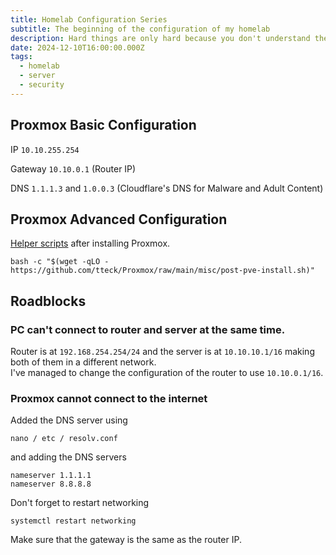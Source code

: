 ```yaml
---
title: Homelab Configuration Series
subtitle: The beginning of the configuration of my homelab
description: Hard things are only hard because you don't understand them.
date: 2024-12-10T16:00:00.000Z
tags:
  - homelab
  - server
  - security
---
```


## Proxmox Basic Configuration

IP `10.10.255.254`

Gateway `10.10.0.1` (Router IP)

DNS `1.1.1.3` and `1.0.0.3` (Cloudflare's DNS for Malware and Adult Content)

## Proxmox Advanced Configuration

[Helper scripts](https://tteck.github.io/Proxmox/) after installing Proxmox.

```shell
bash -c "$(wget -qLO - https://github.com/tteck/Proxmox/raw/main/misc/post-pve-install.sh)"
```

## Roadblocks

### PC can't connect to router and server at the same time.

Router is at `192.168.254.254/24` and the server is at `10.10.10.1/16` making both of them in a different network.\
I've managed to change the configuration of the router to use `10.10.0.1/16`.

### Proxmox cannot connect to the internet

Added the DNS server using

```shell
nano / etc / resolv.conf
```

and adding the DNS servers

```shell
nameserver 1.1.1.1
nameserver 8.8.8.8
```

Don't forget to restart networking

```shell
systemctl restart networking
```

Make sure that the gateway is the same as the router IP.
